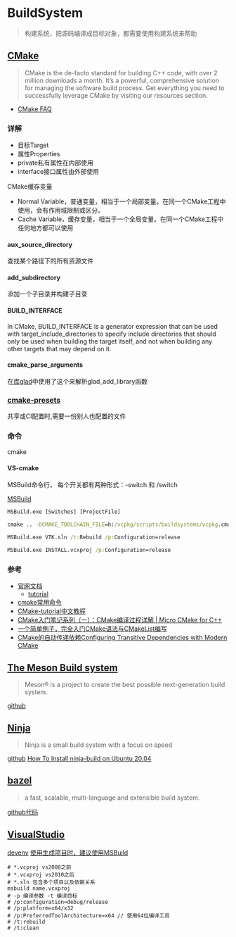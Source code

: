 # BuildSystem
> 构建系统，把源码编译成目标对象，都需要使用构建系统来帮助


## [CMake](https://cmake.org/)
> CMake is the de-facto standard for building C++ code, with over 2 million downloads a month. It’s a powerful, comprehensive solution for managing the software build process. Get everything you need to successfully leverage CMake by visiting our resources section.

- [CMake FAQ](https://gitlab.kitware.com/cmake/community/-/wikis/FAQ)

### 详解

- 目标Target
- 属性Properties
- private私有属性在内部使用
- interface接口属性由外部使用

CMake缓存变量
- Normal Variable，普通变量，相当于一个局部变量。在同一个CMake工程中使用，会有作用域限制或区分。
- Cache Variable，缓存变量，相当于一个全局变量。在同一个CMake工程中任何地方都可以使用

#### aux_source_directory
查找某个路径下的所有资源文件

#### add_subdirectory

添加一个子目录并构建子目录

#### BUILD_INTERFACE
In CMake, BUILD_INTERFACE is a generator expression that can be used with target_include_directories to specify include directories that should only be used when building the target itself, and not when building any other targets that may depend on it.

#### cmake_parse_arguments
在[库glad](https://github.com/Dav1dde/glad)中使用了这个来解析glad_add_library函数


### [cmake-presets](https://cmake.org/cmake/help/latest/manual/cmake-presets.7.html)

共享或CI配置时,需要一份别人也配置的文件

### 命令

cmake 

#### VS-cmake 

MSBuild命令行， 每个开关都有两种形式：-switch 和 /switch

[MSBuild](https://docs.microsoft.com/zh-cn/visualstudio/msbuild/msbuild-command-line-reference?view=vs-2019)

```bat
MSBuild.exe [Switches] [ProjectFile]
```


```bat
cmake .. -DCMAKE_TOOLCHAIN_FILE=h:/vcpkg/scripts/buildsystems/vcpkg.cmake -DVCPKG_TARGET_TRIPLET=x64-windows -G "Visual Studio 15 Win64"
    
MSBuild.exe VTK.sln /t:Rebuild /p:Configuration=release

MSBuild.exe INSTALL.vcxproj /p:Configuration=release

```

### 参考
- [官网文档](https://cmake.org/cmake/help/latest/index.html)
    - [tutorial](https://cmake.org/cmake/help/latest/guide/tutorial/index.html)
- [cmake常用命令](https://zhuanlan.zhihu.com/p/315768216)
- [CMake-tutorial中文教程](https://www.cnblogs.com/lnlin/p/16576418.html)
- [CMake入门笔记系列（一）：CMake编译过程详解 | Micro CMake for C++](https://zhuanlan.zhihu.com/p/620839692)
- [一个简单例子，完全入门CMake语法与CMakeList编写](https://zhuanlan.zhihu.com/p/630144233)
- [CMake的自动传递依赖Configuring Transitive Dependencies with Modern CMake](https://www.cppmore.com/2024/04/22/configuring-transitive-dependencies-with-modern-cmake/)


## [The Meson Build system](https://mesonbuild.com/)
> Meson® is a project to create the best possible next-generation build system. 

[github](https://github.com/mesonbuild/meson)

## [Ninja](https://ninja-build.org/)
> Ninja is a small build system with a focus on speed

[github](https://github.com/ninja-build/ninja)
[How To Install ninja-build on Ubuntu 20.04](https://installati.one/install-ninja-build-ubuntu-20-04/)

## [bazel](https://bazel.google.cn/?hl=en)
> a fast, scalable, multi-language and extensible build system.

[github代码](https://github.com/bazelbuild/bazel)

## [VisualStudio]()

[devenv](https://learn.microsoft.com/zh-cn/visualstudio/ide/reference/devenv-command-line-switches?view=vs-2019)
[使用生成项目时，建议使用MSBuild](https://learn.microsoft.com/zh-cn/visualstudio/msbuild/msbuild-command-line-reference?view=vs-2019)

```shell
# *.vcproj vs2008之前
# *.vcxproj vs2010之后
# *.sln 包含多个项目以及依赖关系
msbuild name.vcxproj
# -p 编译参数 -t 编译目标
# /p:configuration=debug/release
# /p:platform=x64/x32
# /p:PreferredToolArchitecture=x64 // 使用64位编译工具
# /t:rebuild
# /t:clean
```
